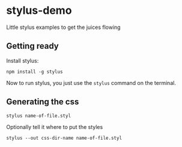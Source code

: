 stylus-demo
===========

Little stylus examples to get the juices flowing


Getting ready
-------------

Install stylus:

```
npm install -g stylus
```

Now to run stylus, you just use the ```stylus``` command on the terminal.


Generating the css
------------------

```
stylus name-of-file.styl
```

Optionally tell it where to put the styles

```
stylus --out css-dir-name name-of-file.styl
```
